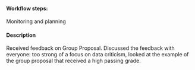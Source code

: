 #### Workflow steps: 
Monitoring and planning

#### Description
Received feedback on Group Proposal. Discussed the feedback with everyone: too strong of a focus on data criticism, looked at the example of the group proposal that received a high passing grade. 
